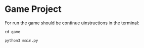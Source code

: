 # Game Project

For run the game should be continue uinstructions in the terminal:

```
cd game
```

```
python3 main.py
```
